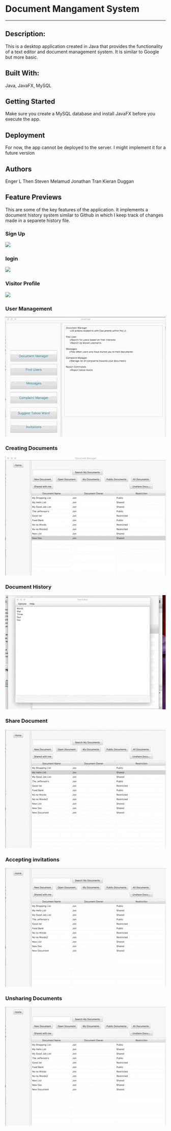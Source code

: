 # Document Mangament System
-----------------------------
## Description:
This is a desktop application created in Java that provides the functionality of a text editor and document management system. It is similar to Google but more basic.

## Built With:
Java, JavaFX, MySQL

## Getting Started
Make sure you create a MySQL database and install JavaFX before you execute the app.

## Deployment
For now, the app cannot be deployed to the server. I might implement it for a future version

## Authors
Enger L Then
Steven Melamud
Jonathan Tran
Kieran Duggan

## Feature Previews
This are some of the key features of the application. It implements a document history system similar to Github in which I keep track of changes made in a separete history file.

### Sign Up
![](/signup.gif)

### login
![](/login.gif)

### Visitor Profile
![](/visitor.gif)

### User Management
![](/user-management.gif)

### Creating Documents
![](/create-doc.gif)

### Document History
![](/retreive-old-version.gif)

### Share Document
![](/sharing-files.gif)

### Accepting invitations
![](/unsharing-docs.gif)

### Unsharing Documents
![](/unsharing-docs.gif)
